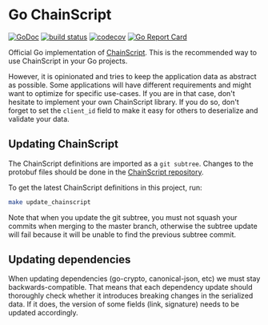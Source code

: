 # Go ChainScript

[![GoDoc](https://godoc.org/github.com/stratumn/go-chainscript?status.svg)](https://godoc.org/github.com/stratumn/go-chainscript)
[![build status](https://travis-ci.org/stratumn/go-chainscript.svg?branch=master)](https://travis-ci.org/stratumn/go-chainscript)
[![codecov](https://codecov.io/gh/stratumn/go-chainscript/branch/master/graph/badge.svg)](https://codecov.io/gh/stratumn/go-chainscript)
[![Go Report Card](https://goreportcard.com/badge/github.com/stratumn/go-chainscript)](https://goreportcard.com/report/github.com/stratumn/go-chainscript)

Official Go implementation of [ChainScript](https://github.com/stratumn/chainscript).
This is the recommended way to use ChainScript in your Go projects.

However, it is opinionated and tries to keep the application data as abstract
as possible. Some applications will have different requirements and might
want to optimize for specific use-cases. If you are in that case, don't
hesitate to implement your own ChainScript library.
If you do so, don't forget to set the `client_id` field to make it easy for
others to deserialize and validate your data.

## Updating ChainScript

The ChainScript definitions are imported as a `git subtree`.
Changes to the protobuf files should be done in the
[ChainScript repository](https://github.com/stratumn/chainscript).

To get the latest ChainScript definitions in this project, run:

```bash
make update_chainscript
```

Note that when you update the git subtree, you must not squash your commits
when merging to the master branch, otherwise the subtree update will fail
because it will be unable to find the previous subtree commit.

## Updating dependencies

When updating dependencies (go-crypto, canonical-json, etc) we must stay
backwards-compatible. That means that each dependency update should thoroughly
check whether it introduces breaking changes in the serialized data.
If it does, the version of some fields (link, signature) needs to be updated
accordingly.
